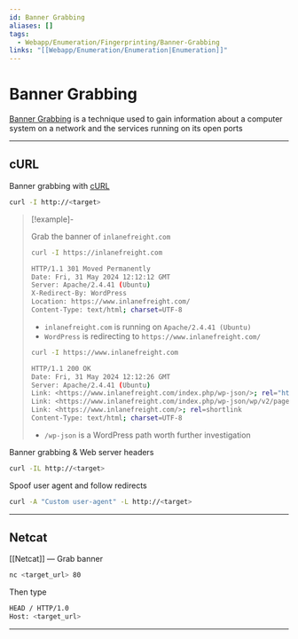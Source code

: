 ```yaml
---
id: Banner Grabbing
aliases: []
tags:
  - Webapp/Enumeration/Fingerprinting/Banner-Grabbing
links: "[[Webapp/Enumeration/Enumeration|Enumeration]]"
---
```


# Banner Grabbing

[Banner Grabbing](https://en.wikipedia.org/wiki/Banner_grabbing)
is a technique used to gain information about a computer system on a network
and the services running on its open ports

___

<!-- cURL {{{-->
## cURL

Banner grabbing with [cURL](https://curl.se/)

```sh
curl -I http://<target>
```

<!-- Example {{{-->
> [!example]-
>
> Grab the banner of `inlanefreight.com`
>
> ```sh
> curl -I https://inlanefreight.com
> ```
> ```sh
> HTTP/1.1 301 Moved Permanently
> Date: Fri, 31 May 2024 12:12:12 GMT
> Server: Apache/2.4.41 (Ubuntu)
> X-Redirect-By: WordPress
> Location: https://www.inlanefreight.com/
> Content-Type: text/html; charset=UTF-8
> ```
>
> - `inlanefreight.com` is running on `Apache/2.4.41 (Ubuntu)`
> - `WordPress` is redirecting to `https://www.inlanefreight.com/`
>
> ```sh
> curl -I https://www.inlanefreight.com
> ```
> ```sh
> HTTP/1.1 200 OK
> Date: Fri, 31 May 2024 12:12:26 GMT
> Server: Apache/2.4.41 (Ubuntu)
> Link: <https://www.inlanefreight.com/index.php/wp-json/>; rel="https://api.w.org/"
> Link: <https://www.inlanefreight.com/index.php/wp-json/wp/v2/pages/7>; rel="alternate"; type="application/json"
> Link: <https://www.inlanefreight.com/>; rel=shortlink
> Content-Type: text/html; charset=UTF-8
> ```
>
> - `/wp-json` is a WordPress path worth further investigation
<!-- }}} -->

Banner grabbing & Web server headers

```sh
curl -IL http://<target>
```

Spoof user agent and follow redirects

```sh
curl -A "Custom user-agent" -L http://<target>
```


___
<!-- }}} -->

<!-- Netcat {{{-->
## Netcat

[[Netcat]] — Grab banner

```sh
nc <target_url> 80
```

Then type

```sh
HEAD / HTTP/1.0
Host: <target_url>
```

___
<!-- }}} -->
